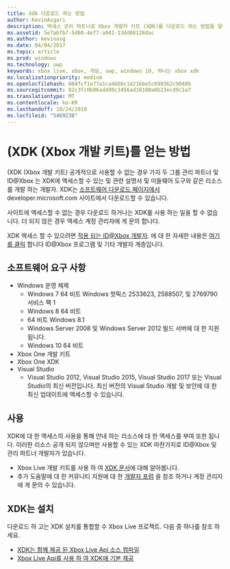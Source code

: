 ```yaml
---
title: Xdk 다운로드 하는 방법
author: KevinAsgari
description: 액세스 관리 파트너로 Xbox 개발자 키트 (XDK)를 다운로드 하는 방법을 알아봅니다.
ms.assetid: 5e7abfb7-5d68-4e77-a941-13dd081268ac
ms.author: kevinasg
ms.date: 04/04/2017
ms.topic: article
ms.prod: windows
ms.technology: uwp
keywords: xbox live, xbox, 게임, uwp, windows 10, 하나는 xbox xdk
ms.localizationpriority: medium
ms.openlocfilehash: 604fcf1e77a1ca4666c14216be5c690362c9048b
ms.sourcegitcommit: 82c3fc0b06ad490c3456ad18180a6b23ecd9c1a7
ms.translationtype: MT
ms.contentlocale: ko-KR
ms.lasthandoff: 10/24/2018
ms.locfileid: "5469238"
---
```

# <a name="how-to-get-the-xbox-development-kit-xdk"></a>(XDK (Xbox 개발 키트)를 얻는 방법

(XDK (Xbox 개발 키트) 공개적으로 사용할 수 없는 경우 가지 두 그룹 관리 파트너 및 ID@Xbox 는 XDK에 액세스할 수 있는 및 관련 설명서 및 미들웨어 도구와 같은 리소스를 개발 하는 개발자. XDK는 [소프트웨어 다운로드 페이지에서](https://developer.microsoft.com/en-us/games/xbox/partner/resources-softwaredownloads) developer.microsoft.com 사이트에서 다운로드할 수 있습니다.

사이트에 액세스할 수 없는 경우 다운로드 하거나는 XDK를 사용 하는 일을 할 수 없습니다. 더 되지 않은 경우 액세스 계정 관리자에 게 문의 합니다.

XDK 액세스 할 수 있으려면 [적용 되는 ID@Xbox 개발자](https://www.xbox.com/en-us/Developers/id).
에 대 한 자세한 내용은 [여기를 클릭](../developer-program-overview.md) 합니다 ID@Xbox 프로그램 및 기타 개발자 계층입니다.

## <a name="software-requirements"></a>소프트웨어 요구 사항

- Windows 운영 체제
    - Windows 7 64 비트 Windows 핫픽스 2533623, 2588507, 및 2769790 서비스 팩 1
    - Windows 8 64 비트
    - 64 비트 Windows 8.1
    - Windows Server 2008 및 Windows Server 2012 빌드 서버에 대 한 지원 됩니다.
    - Windows 10 64 비트
- Xbox One 개발 키트
- Xbox One XDK
- Visual Studio
    - Visual Studio 2012, Visual Studio 2015, Visual Studio 2017 또는 Visual Studio의 최신 버전입니다. 최신 버전의 Visual Studio 개발 및 보안에 대 한 최신 업데이트에 액세스할 수 있습니다.

## <a name="use"></a>사용

XDK에 대 한 액세스의 사용을 통해 안내 하는 리소스에 대 한 액세스를 부여 또한 됩니다. 이러한 리소스 공개 되지 않으며만 사용할 수 있는 XDK 마찬가지로 ID@Xbox 및 관리 파트너 개발자가 있습니다.

- Xbox Live 개발 키트를 사용 하 여 [XDK 문서](https://developer.microsoft.com/en-us/games/xbox/partner/development-documentation)에 대해 알아봅니다.
- 추가 도움말에 대 한 커뮤니티 지원에 대 한 [개발자 포럼](https://forums.xboxlive.com/index.html) 을 참조 하거나 계정 관리자에 게 문의 수 있습니다.

## <a name="install-the-xdk"></a>XDK는 설치

다운로드 하 고는 XDK 설치를 통합할 수 Xbox Live 프로젝트.  다음 중 하나를 참조 하세요.
- [XDK는 함께 제공 된 Xbox Live Api 소스 컴파일](compile-the-xdk-xbox-live-api-source.md)
- [Xbox Live Api를 사용 하 여 XDK에 기본 제공](using-xbox-live-apis-built-into-the-xdk.md)